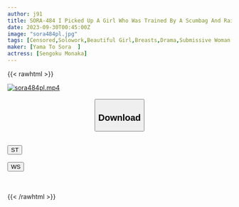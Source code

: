 ```yaml
---
author: j91
title: SORA-484 I Picked Up A Girl Who Was Trained By A Scumbag And Raised As A Sex Toy. I Felt So Bad For The Abandoned Girl, So I Lived With Her And Was Kind To Her...Monaka Sengoku
date: 2023-09-30T00:45:00Z
image: "sora484pl.jpg"
tags: [Censored,Solowork,Beautiful Girl,Breasts,Drama,Submissive Woman	]
maker: [Yama To Sora  ]
actress: [Sengoku Monaka]
---
```



{{< rawhtml >}}

<div class="video" data-videoid="AQrqk7e2wmHXKdp">
    <a href="javascript:;">
        <img src="https://my.j91.asia/posts/sora484pl/sora484pl.jpg" width="WIDTH" height="HEIGHT" alt="sora484pl.mp4" loading="lazy">
    </a>
</div>

<script type="text/javascript" src="https://j91.asia/asset/on-demand-st.js"></script>

<br>
  <link rel="stylesheet" href="https://j91.asia/asset/bs5.css">
  
  <center>
  <button class="btn btn-primary" type="button" data-bs-toggle="collapse" data-bs-target=".multi-collapse" aria-expanded="false" aria-controls="multiCollapseExample1 multiCollapseExample2"><h2>Download</h2></button></center>
</p>
<div class="row">
  <div class="col">
    <div class="collapse multi-collapse" id="multiCollapseExample1">
      <div class="card card-body">
	      	      <br>
<div class="buttons">  
<a href="https://streamtape.to/v/AQrqk7e2wmHXKdp"><button class="btn-hover color-3"><i class="fa fa-download"></i> ST</button></a></div>
    </div>
  </div>
</div>
  <div class="col">
    <div class="collapse multi-collapse" id="multiCollapseExample2">
      <div class="card card-body">
	      <br>
<div class="buttons">
    <a href="https://wolfstream.tv/kemli6wza09f"><button class="btn-hover color-9"><i class="fa fa-download"></i> WS</button></a></div>
<br><br>
      </div>
    </div>
  </div>
</div>

{{< /rawhtml >}}